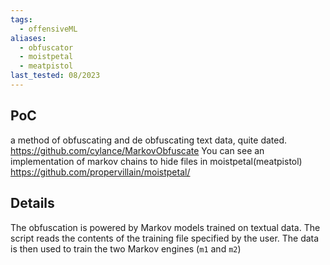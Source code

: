 ```yaml
---
tags:
  - offensiveML
aliases:
  - obfuscator
  - moistpetal
  - meatpistol
last_tested: 08/2023
---
```


## PoC
a method of obfuscating and de obfuscating text data, quite dated. 
https://github.com/cylance/MarkovObfuscate
You can see an implementation of markov chains to hide files in moistpetal(meatpistol)
https://github.com/propervillain/moistpetal/ 
## Details

The obfuscation is powered by Markov models trained on textual data.
The script reads the contents of the training file specified by the user.
The data is then used to train the two Markov engines (`m1` and `m2`)